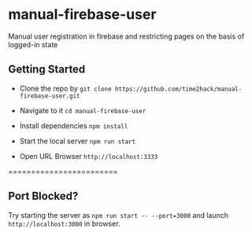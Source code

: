 # manual-firebase-user
Manual user registration in firebase and restricting pages on the basis of logged-in state

## Getting Started

- Clone the repo by `git clone https://github.com/time2hack/manual-firebase-user.git`

- Navigate to it `cd manual-firebase-user`

- Install dependencies `npm install`

- Start the local server `npm run start`

- Open URL Browser `http://localhost:3333`

========================

## Port Blocked?

Try starting the server as `npm run start -- --port=3000` and launch `http://localhost:3000` in browser.
